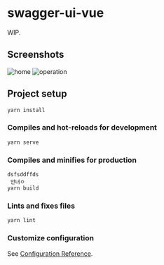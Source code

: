 # swagger-ui-vue
WIP.

## Screenshots
![home](screenshots/home.png)
![operation](screenshots/operation.png)

## Project setup
```
yarn install
```

### Compiles and hot-reloads for development
```
yarn serve
```

### Compiles and minifies for production
```
dsfsddffds
 안녀ㅇ
yarn build
```

### Lints and fixes files
```
yarn lint
```

### Customize configuration
See [Configuration Reference](https://cli.vuejs.org/config/).
